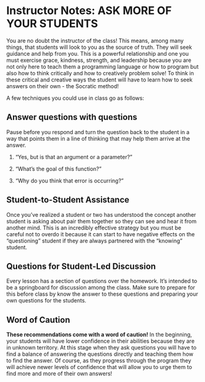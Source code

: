 # Instructor Notes: ASK MORE OF YOUR STUDENTS

You are no doubt the instructor of the class! This means, among many things, that students will look to you as the source of truth. They will seek guidance and help from you. This is a powerful relationship and one you must exercise grace, kindness, strength, and leadership because you are not only here to teach them a programming language or how to program but also how to think critically and how to creatively problem solve! To think in these critical and creative ways the student will have to learn how to seek answers on their own - the Socratic method!

A few techniques you could use in class go as follows:

## Answer questions with questions

Pause before you respond and turn the question back to the student in a way that points them in a line of thinking that may help them arrive at the answer.

1. “Yes, but is that an argument or a parameter?”

1. “What’s the goal of this function?”

1. “Why do you think that error is occurring?”

## Student-to-Student Assistance

Once you’ve realized a student or two has understood the concept another student is asking about pair them together so they can see and hear it from another mind. This is an incredibly effective strategy but you must be careful not to overdo it because it can start to have negative effects on the “questioning” student if they are always partnered with the “knowing” student.

## Questions for Student-Led Discussion

Every lesson has a section of questions over the homework. It’s intended to be a springboard for discussion among the class. Make sure to prepare for this before class by know the answer to these questions and preparing your own questions for the students.

## Word of Caution

**These recommendations come with a word of caution!** In the beginning, your students will have lower confidence in their abilities because they are in unknown territory. At this stage when they ask questions you will have to find a balance of answering the questions directly and teaching them how to find the answer. Of course, as they progress through the program they will achieve newer levels of confidence that will allow you to urge them to find more and more of their own answers!